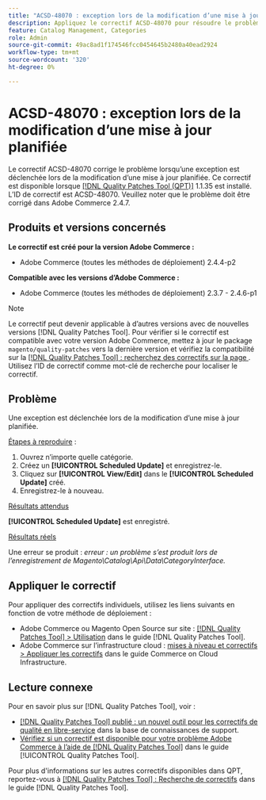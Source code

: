 ```yaml
---
title: "ACSD-48070 : exception lors de la modification d’une mise à jour planifiée"
description: Appliquez le correctif ACSD-48070 pour résoudre le problème Adobe Commerce où une exception est déclenchée lors de la modification d’une mise à jour planifiée.
feature: Catalog Management, Categories
role: Admin
source-git-commit: 49ac8ad1f174546fcc0454645b2480a40ead2924
workflow-type: tm+mt
source-wordcount: '320'
ht-degree: 0%

---
```


# ACSD-48070 : exception lors de la modification d’une mise à jour planifiée

Le correctif ACSD-48070 corrige le problème lorsqu’une exception est déclenchée lors de la modification d’une mise à jour planifiée. Ce correctif est disponible lorsque [[!DNL Quality Patches Tool (QPT)]](https://experienceleague.adobe.com/en/docs/commerce-knowledge-base/kb/announcements/commerce-announcements/magento-quality-patches-released-new-tool-to-self-serve-quality-patches) 1.1.35 est installé. L’ID de correctif est ACSD-48070. Veuillez noter que le problème doit être corrigé dans Adobe Commerce 2.4.7.

## Produits et versions concernés

**Le correctif est créé pour la version Adobe Commerce :**

* Adobe Commerce (toutes les méthodes de déploiement) 2.4.4-p2

**Compatible avec les versions d’Adobe Commerce :**

* Adobe Commerce (toutes les méthodes de déploiement) 2.3.7 - 2.4.6-p1

>[!NOTE]
>
>Le correctif peut devenir applicable à d’autres versions avec de nouvelles versions [!DNL Quality Patches Tool]. Pour vérifier si le correctif est compatible avec votre version Adobe Commerce, mettez à jour le package `magento/quality-patches` vers la dernière version et vérifiez la compatibilité sur la [[!DNL Quality Patches Tool] : recherchez des correctifs sur la page ](https://experienceleague.adobe.com/tools/commerce-quality-patches/index.html). Utilisez l’ID de correctif comme mot-clé de recherche pour localiser le correctif.

## Problème

Une exception est déclenchée lors de la modification d’une mise à jour planifiée.

<u>Étapes à reproduire</u> :

1. Ouvrez n’importe quelle catégorie.
2. Créez un **[!UICONTROL Scheduled Update]** et enregistrez-le.
3. Cliquez sur **[!UICONTROL View/Edit]** dans le **[!UICONTROL Scheduled Update]** créé.
4. Enregistrez-le à nouveau.

<u>Résultats attendus</u>

**[!UICONTROL Scheduled Update]** est enregistré.

<u>Résultats réels</u>

Une erreur se produit : *erreur : un problème s’est produit lors de l’enregistrement de Magento\Catalog\Api\Data\CategoryInterface.*

## Appliquer le correctif

Pour appliquer des correctifs individuels, utilisez les liens suivants en fonction de votre méthode de déploiement :

* Adobe Commerce ou Magento Open Source sur site : [[!DNL Quality Patches Tool] > Utilisation](https://experienceleague.adobe.com/docs/commerce-operations/tools/quality-patches-tool/usage.html) dans le guide [!DNL Quality Patches Tool].
* Adobe Commerce sur l’infrastructure cloud : [mises à niveau et correctifs > Appliquer les correctifs](https://experienceleague.adobe.com/docs/commerce-cloud-service/user-guide/develop/upgrade/apply-patches.html) dans le guide Commerce on Cloud Infrastructure.

## Lecture connexe

Pour en savoir plus sur [!DNL Quality Patches Tool], voir :

* [[!DNL Quality Patches Tool] publié : un nouvel outil pour les correctifs de qualité en libre-service](https://experienceleague.adobe.com/en/docs/commerce-knowledge-base/kb/announcements/commerce-announcements/magento-quality-patches-released-new-tool-to-self-serve-quality-patches) dans la base de connaissances de support.
* [Vérifiez si un correctif est disponible pour votre problème Adobe Commerce à l’aide de  [!DNL Quality Patches Tool]](/help/tools/quality-patches-tool/patches-available-in-qpt/check-patch-for-magento-issue-with-magento-quality-patches.md) dans le guide [!UICONTROL Quality Patches Tool].


Pour plus d&#39;informations sur les autres correctifs disponibles dans QPT, reportez-vous à [[!DNL Quality Patches Tool] : Recherche de correctifs](https://experienceleague.adobe.com/tools/commerce-quality-patches/index.html) dans le guide [!DNL Quality Patches Tool].
